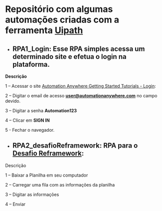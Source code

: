 # Repositório com algumas automações criadas com a ferramenta [Uipath](https://www.uipath.com/)


- ## RPA1_Login: Esse RPA simples acessa um determinado site e efetua o login na plataforma.

**Descrição** 

   1 – Acessar o site [Automation Anywhere Getting Started Tutorials - Login](https://s3-us-west-2.amazonaws.com/aai-devportal-media/wp-content/uploads/2021/06/29093713/AutomationAnywhereLabs-Login.html):

   2 – Digitar o email de acesso **user@automationanywhere.com** no campo devido.

   3 – Digitar a senha **Automation123**

   4 – Clicar em **SIGN IN**
  
   5 - Fechar o navegador. 

- ## RPA2_desafioReframework: RPA para o [Desafio Reframework](https://mestrerpa.com.br/desafio-reframework/):
Descrição 

  1 – Baixar a Planilha em seu computador

  2 – Carregar uma fila com as informações da planilha

  3 – Digitar as informações

  4 – Enviar
